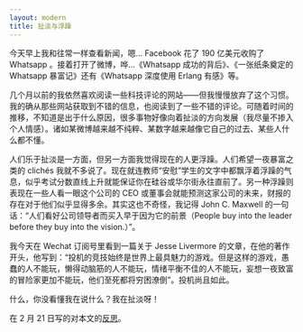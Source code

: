 ```yaml
---
layout: modern
title: 扯淡与浮躁
---
```


今天早上我和往常一样查看新闻，嗯... Facebook 花了 190 亿美元收购了 Whatsapp 。接着打开了微博，哗...《Whatsapp 成功的背后》、《一张纸条奠定的 Whatsapp 暴富记》还有《Whatsapp 深度使用 Erlang 有感》等。

几个月以前的我依然喜欢阅读一些科技评论的网站——但我慢慢放弃了这个习惯。我的确从那些网站获取到不错的信息，也阅读到了一些不错的评论。可随着时间的推移，不知道是出于什么原因，很多事物好像向着扯淡的方向发展（我尽量不掺入个人情感）。诸如某微博越来越不纯粹、某数字越来越像它自己的过去、某些人什么都不懂。

人们乐于扯淡是一方面，但另一方面我觉得现在的人更浮躁。人们希望一夜暴富之类的 clichés 我就不多说了。现在就连教师“安慰”学生的文字中都飘浮着浮躁的气息，似乎考试分数直线上升就能保证你在硅谷或华尔街永往直前了。另一种浮躁则表现在一些人看一眼这个公司的 CEO 或董事会就能预测这家公司的未来，财报的存在对于他们似乎显得多余。其实这也不奇怪，我记得 John C. Maxwell 的一句话：“人们看好公司领导者而买入早于因为它的前景（People buy into the leader before they buy into the vision.）”。

我今天在 Wechat 订阅号里看到一篇关于 Jesse Livermore 的文章，在他的著作 *<How to Trade in Stocks>* 开头，他写到：“投机的竞技始终是世界上最具魅力的游戏。但是这样的游戏，愚蠢的人不能玩，懒得动脑筋的人不能玩，情绪平衡不佳的人不能玩，妄想一夜致富的冒险家更加不能玩，他们至死都将穷困潦倒”。投机尚且如此。

什么，你没看懂我在说什么？我在扯淡呀！

在 2 月 21 日写的对本文的[反思](http://www.guoj.org/20140221/a-ps.html)。